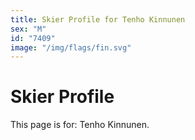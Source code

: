 ```yaml
---
title: Skier Profile for Tenho Kinnunen
sex: "M"
id: "7409"
image: "/img/flags/fin.svg" 
---
```


# Skier Profile

This page is for: Tenho Kinnunen.
    
